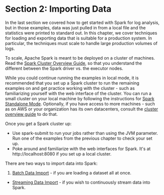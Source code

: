 # Section 2: Importing Data

In the last section we covered how to get started with Spark for log analysis,
but in those examples, data was just pulled in from a local file and the statistics were printed to standard out.  In this chapter, we cover techniques for
loading and exporting data that is suitable for a production system.  In particular, the techniques must scale to handle large production volumes of logs.

To scale, Apache Spark is meant to be deployed on a cluster of machines.
Read the [Spark Cluster Overview Guide](https://spark.apache.org/docs/latest/cluster-overview.html),
so that you understand the different between the Spark driver vs. the executor nodes.

While you
could continue running the examples in local mode, it is recommended
that you set up a Spark cluster to run the remaining examples on and get practice working with the cluster - such as familiarizing yourself with the web interface of the cluster.  You can run a small cluster on your local machine by following the instructions for  [Spark Standalone Mode](https://spark.apache.org/docs/latest/spark-standalone.html).  Optionally, if you have access to more machines - such as on AWS or your organization has its own datacenters, consult the [cluster overview guide](https://spark.apache.org/docs/latest/cluster-overview.html) to do that.

Once you get a Spark cluster up:
* Use spark-submit to run your jobs rather than using the JVM parameter.  Run one of the
examples from the previous chapter to check your set up.
* Poke around and familiarize with the web interfaces for Spark.  It's at http://localhost:8080 if you set up a local cluster.

There are two ways to import data into Spark:

1. [Batch Data Import](batch.md) - if you are loading a dataset all at once.
* [Streaming Data Import](streaming.md) - if you wish to continuously stream data into Spark.
